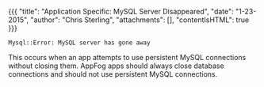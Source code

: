 {{{
  "title": "Application Specific: MySQL Server Disappeared",
  "date": "1-23-2015",
  "author": "Chris Sterling",
  "attachments": [],
  "contentIsHTML": true
}}}


<pre><code>Mysql::Error: MySQL server has gone away
</code></pre>
<p>This occurs when an app attempts to use persistent MySQL connections without closing them. AppFog apps should always close database connections and should not use persistent MySQL connections.</p>
